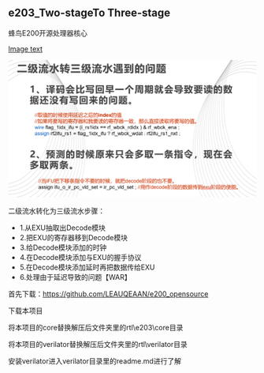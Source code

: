 ## e203_Two-stageTo Three-stage
蜂鸟E200开源处理器核心

[Image text](https://github.com/LEAUQEAAN/e203_Two-stageToThree-stage/blob/master/2_3.png)

![Image text](https://github.com/LEAUQEAAN/e203_Two-stageToThree-stage/blob/master/2_3_pro.png)

二级流水转化为三级流水步骤：
*   1.从EXU抽取出Decode模块
*   2.把EXU的寄存器移到Decode模块
*   3.给Decode模块添加的时钟
*   4.在Decode模块添加与EXU的握手协议
*   5.在Decode模块添加延时再把数据传给EXU
*   6.处理由于延迟导致的问题【WAR】

 首先下载：https://github.com/LEAUQEAAN/e200_opensource

 下载本项目
 
 将本项目的core替换解压后文件夹里的rtl\e203\core目录
 
 将本项目的verilator替换解压后文件夹里的rtl\verilator目录

 安装verilator进入verilator目录里的readme.md进行了解



